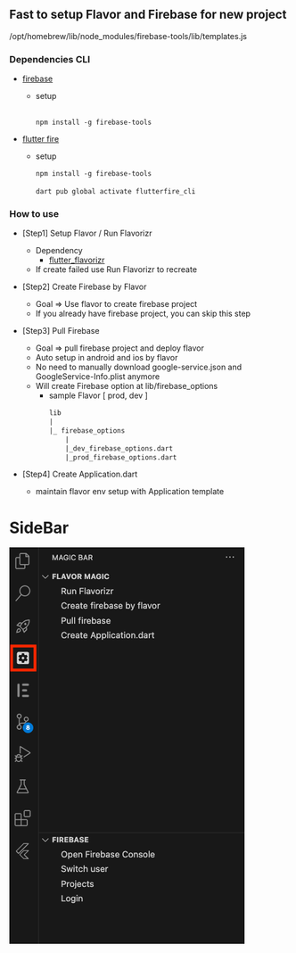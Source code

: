 ## Fast to setup Flavor and Firebase for new project 
/opt/homebrew/lib/node_modules/firebase-tools/lib/templates.js
### Dependencies CLI
* [firebase](https://firebase.google.com/docs/cli)
    * setup
    
        ```

        npm install -g firebase-tools
        ```

* [flutter fire](https://firebase.flutter.dev/docs/cli/)
    * setup
        ```
        npm install -g firebase-tools

        dart pub global activate flutterfire_cli
        ```

### How to use

* [Step1] Setup Flavor / Run Flavorizr
    * Dependency
        * [flutter_flavorizr](https://pub.dev/packages/flutter_flavorizr)
    * If create failed use Run Flavorizr to recreate

* [Step2] Create Firebase by Flavor
    * Goal => Use flavor to create firebase project
    * If you already have firebase project, you can skip this step

* [Step3] Pull Firebase
    * Goal => pull firebase project and deploy flavor 
    * Auto setup in android and ios by flavor
    * No need to manually download google-service.json and GoogleService-Info.plist anymore
    * Will create Firebase option at lib/firebase_options
        * sample Flavor [ prod, dev ]
            ```
            lib
            |
            |_ firebase_options
                |
                |_dev_firebase_options.dart
                |_prod_firebase_options.dart
            
            ```
    
* [Step4] Create Application.dart
    * maintain flavor env setup with Application template


# SideBar
![](./images/sidebar.png)